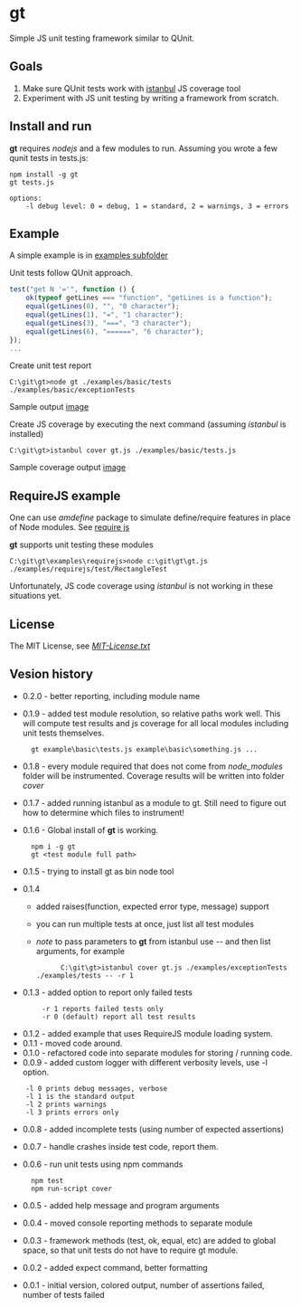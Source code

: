 # gt

Simple JS unit testing framework similar to QUnit.

## Goals
1. Make sure QUnit tests work with [istanbul](https://github.com/gotwarlost/istanbul "Istanbul at GitHub") JS coverage tool
2. Experiment with JS unit testing by writing a framework from scratch.

## Install and run

**gt** requires *nodejs* and a few modules to run. Assuming you wrote a few qunit tests in tests.js:

	npm install -g gt
	gt tests.js

	options:
		-l debug level: 0 = debug, 1 = standard, 2 = warnings, 3 = errors

## Example

A simple example is in [examples subfolder](gt/tree/master/examples/basic "gt Examples")

Unit tests follow QUnit approach.

```javascript
test("get N '='", function () {
	ok(typeof getLines === "function", "getLines is a function");
	equal(getLines(0), "", "0 character");
	equal(getLines(1), "=", "1 character");
	equal(getLines(3), "===", "3 character");
	equal(getLines(6), "======", "6 character");
});
...
```

Create unit test report

	C:\git\gt>node gt ./examples/basic/tests ./examples/basic/exceptionTests

Sample output [image](gt/blob/master/examples/example.png "Console screenshot")

Create JS coverage by executing the next command (assuming *istanbul* is installed)

	C:\git\gt>istanbul cover gt.js ./examples/basic/tests.js

Sample coverage output [image](gt/blob/master/examples/coverage.png "Coverage page screenshot")

## RequireJS example

One can use *amdefine* package to simulate define/require features in place of Node
modules. See [require js](http://requirejs.org/docs/node.html#nodeModules "requirejs.org with AMD")

**gt** supports unit testing these modules

	C:\git\gt\examples\requirejs>node c:\git\gt\gt.js ./examples/requirejs/test/RectangleTest

Unfortunately, JS code coverage using *istanbul* is not working in these situations yet.

## License

The MIT License, see [*MIT-License.txt*](gt/blob/master/MIT-License.txt "MIT-License.txt")

## Vesion history

* 0.2.0 - better reporting, including module name

* 0.1.9 - added test module resolution, so relative paths work well. 
This will compute test results and js coverage for all local modules including unit tests themselves.

		gt example\basic\tests.js example\basic\something.js ...

* 0.1.8 - every module required that does not come from *node_modules* 
folder will be instrumented. Coverage results will be written into folder *cover*

* 0.1.7 - added running istanbul as a module to gt. 
Still need to figure out how to determine which files to instrument!

* 0.1.6 - Global install of **gt** is working.

		npm i -g gt
		gt <test module full path>

* 0.1.5 - trying to install gt as bin node tool
* 0.1.4
    * added raises(function, expected error type, message) support
    * you can run multiple tests at once, just list all test modules
    * *note* to pass parameters to **gt** from istanbul use *--* and then list arguments, for example
				
				C:\git\gt>istanbul cover gt.js ./examples/exceptionTests ./examples/tests -- -r 1
		
* 0.1.3 - added option to report only failed tests

```shell
		-r 1 reports failed tests only
		-r 0 (default) report all test results
```

* 0.1.2 - added example that uses RequireJS module loading system.
* 0.1.1 - moved code around.
* 0.1.0 - refactored code into separate modules for storing / running code.
* 0.0.9 - added custom logger with different verbosity levels, use -l option.

```shell
    -l 0 prints debug messages, verbose
    -l 1 is the standard output
    -l 2 prints warnings
    -l 3 prints errors only
```

* 0.0.8 - added incomplete tests (using number of expected assertions)
* 0.0.7 - handle crashes inside test code, report them.
* 0.0.6 - run unit tests using npm commands

		npm test
		npm run-script cover

* 0.0.5 - added help message and program arguments
* 0.0.4 - moved console reporting methods to separate module
* 0.0.3 - framework methods (test, ok, equal, etc) are added to global space, so that
unit tests do not have to require gt module.
* 0.0.2 - added expect command, better formatting
* 0.0.1 - initial version, colored output, number of assertions failed, number of tests failed